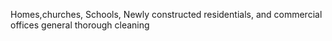 Homes,churches, Schools, Newly constructed residentials, and commercial offices general thorough cleaning
